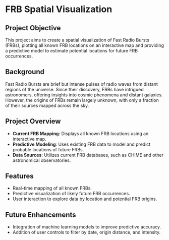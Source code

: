 # FRB Spatial Visualization

## Project Objective
This project aims to create a spatial visualization of Fast Radio Bursts (FRBs), plotting all known FRB locations on an interactive map and providing a predictive model to estimate potential locations for future FRB occurrences.

## Background
Fast Radio Bursts are brief but intense pulses of radio waves from distant regions of the universe. Since their discovery, FRBs have intrigued astronomers, offering insights into cosmic phenomena and distant galaxies. However, the origins of FRBs remain largely unknown, with only a fraction of their sources mapped across the sky.

## Project Overview
- **Current FRB Mapping**: Displays all known FRB locations using an interactive map.
- **Predictive Modeling**: Uses existing FRB data to model and predict probable locations of future FRBs.
- **Data Sources**: Utilizes current FRB databases, such as CHIME and other astronomical observatories.

## Features
- Real-time mapping of all known FRBs.
- Predictive visualization of likely future FRB occurrences.
- User interaction to explore data by location and potential FRB origins.

## Future Enhancements
- Integration of machine learning models to improve predictive accuracy.
- Addition of user controls to filter by date, origin distance, and intensity.


